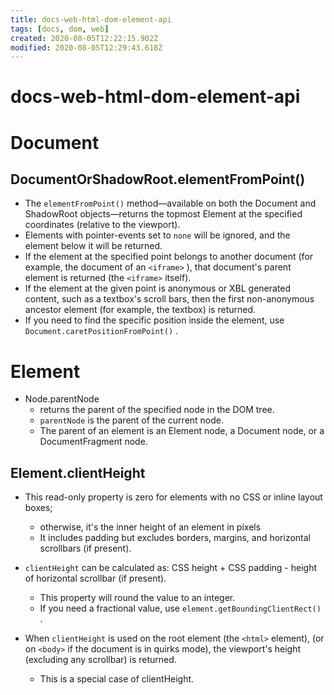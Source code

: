 ```yaml
---
title: docs-web-html-dom-element-api
tags: [docs, dom, web]
created: 2020-08-05T12:22:15.902Z
modified: 2020-08-05T12:29:43.618Z
---
```


# docs-web-html-dom-element-api

# Document

## DocumentOrShadowRoot.elementFromPoint()

- The `elementFromPoint()` method—available on both the Document and ShadowRoot objects—returns the topmost Element at the specified coordinates (relative to the viewport).
- Elements with pointer-events set to `none` will be ignored, and the element below it will be returned.
- If the element at the specified point belongs to another document (for example, the document of an `<iframe>` ), that document's parent element is returned (the `<iframe>` itself). 
- If the element at the given point is anonymous or XBL generated content, such as a textbox's scroll bars, then the first non-anonymous ancestor element (for example, the textbox) is returned.
- If you need to find the specific position inside the element, use `Document.caretPositionFromPoint()` .

# Element

- Node.parentNode
  - returns the parent of the specified node in the DOM tree.
  - `parentNode` is the parent of the current node. 
  - The parent of an element is an Element node, a Document node, or a DocumentFragment node.

## Element.clientHeight

- This read-only property is zero for elements with no CSS or inline layout boxes; 
  - otherwise, it's the inner height of an element in pixels
  - It includes padding but excludes borders, margins, and horizontal scrollbars (if present).
- `clientHeight` can be calculated as: CSS height + CSS padding - height of horizontal scrollbar (if present).
  - This property will round the value to an integer. 
  - If you need a fractional value, use `element.getBoundingClientRect()` .

- When `clientHeight` is used on the root element (the `<html>` element), (or on `<body>` if the document is in quirks mode), the viewport's height (excluding any scrollbar) is returned. 
  - This is a special case of clientHeight.
